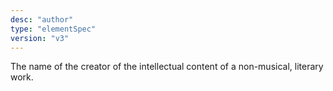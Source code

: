 ```yaml
---
desc: "author"
type: "elementSpec"
version: "v3"
---
```


The name of the creator of the intellectual content of a non-musical, literary
work.
